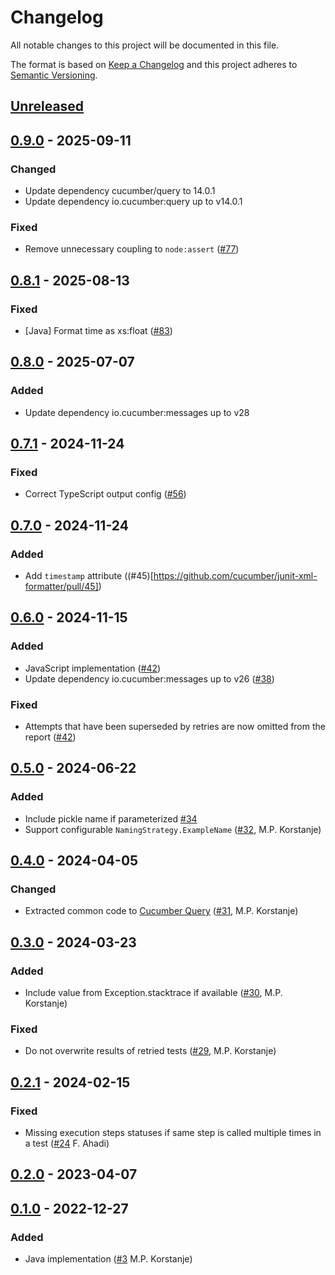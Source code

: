 # Changelog

All notable changes to this project will be documented in this file.

The format is based on [Keep a Changelog](https://keepachangelog.com/en/1.0.0/)
and this project adheres to [Semantic Versioning](https://semver.org/spec/v2.0.0.html).

## [Unreleased]

## [0.9.0] - 2025-09-11
### Changed
- Update dependency cucumber/query  to 14.0.1
- Update dependency io.cucumber:query up to v14.0.1

### Fixed
- Remove unnecessary coupling to `node:assert` ([#77](https://github.com/cucumber/junit-xml-formatter/pull/77))

## [0.8.1] - 2025-08-13
### Fixed
- [Java] Format time as xs:float ([#83](https://github.com/cucumber/junit-xml-formatter/pull/83))

## [0.8.0] - 2025-07-07
### Added
- Update dependency io.cucumber:messages up to v28

## [0.7.1] - 2024-11-24
### Fixed
- Correct TypeScript output config ([#56](https://github.com/cucumber/junit-xml-formatter/pull/56))

## [0.7.0] - 2024-11-24
### Added
- Add `timestamp` attribute ((#45)[https://github.com/cucumber/junit-xml-formatter/pull/45])

## [0.6.0] - 2024-11-15
### Added
- JavaScript implementation ([#42](https://github.com/cucumber/junit-xml-formatter/pull/42))
- Update dependency io.cucumber:messages up to v26 ([#38](https://github.com/cucumber/junit-xml-formatter/pull/38))

### Fixed
- Attempts that have been superseded by retries are now omitted from the report ([#42](https://github.com/cucumber/junit-xml-formatter/pull/42))

## [0.5.0] - 2024-06-22
### Added
- Include pickle name if parameterized [#34](https://github.com/cucumber/junit-xml-formatter/pull/34)
- Support configurable `NamingStrategy.ExampleName`  ([#32](https://github.com/cucumber/cucumber-junit-xml-formatter/pull/32), M.P. Korstanje)

## [0.4.0] - 2024-04-05
### Changed
- Extracted common code to [Cucumber Query](https://github.com/cucumber/query/tree/main) ([#31](https://github.com/cucumber/cucumber-junit-xml-formatter/pull/31), M.P. Korstanje)

## [0.3.0] - 2024-03-23
### Added
- Include value from Exception.stacktrace if available ([#30](https://github.com/cucumber/junit-xml-formatter/pull/30), M.P. Korstanje)

### Fixed
- Do not overwrite results of retried tests ([#29](https://github.com/cucumber/junit-xml-formatter/pull/29), M.P. Korstanje)

## [0.2.1] - 2024-02-15
### Fixed
- Missing execution steps statuses if same step is called multiple times in a test ([#24](https://github.com/cucumber/junit-xml-formatter/pull/24) F. Ahadi)

## [0.2.0] - 2023-04-07

## [0.1.0] - 2022-12-27
### Added
- Java implementation ([#3](https://github.com/cucumber/junit-xml-formatter/pull/3) M.P. Korstanje)

[Unreleased]: https://github.com/cucumber/junit-xml-formatter/compare/v0.9.0...HEAD
[0.9.0]: https://github.com/cucumber/junit-xml-formatter/compare/v0.8.1...v0.9.0
[0.8.1]: https://github.com/cucumber/junit-xml-formatter/compare/v0.8.0...v0.8.1
[0.8.0]: https://github.com/cucumber/junit-xml-formatter/compare/v0.7.1...v0.8.0
[0.7.1]: https://github.com/cucumber/junit-xml-formatter/compare/v0.7.0...v0.7.1
[0.7.0]: https://github.com/cucumber/junit-xml-formatter/compare/v0.6.0...v0.7.0
[0.6.0]: https://github.com/cucumber/junit-xml-formatter/compare/v0.5.0...v0.6.0
[0.5.0]: https://github.com/cucumber/junit-xml-formatter/compare/v0.4.0...v0.5.0
[0.4.0]: https://github.com/cucumber/junit-xml-formatter/compare/v0.3.0...v0.4.0
[0.3.0]: https://github.com/cucumber/junit-xml-formatter/compare/v0.2.1...v0.3.0
[0.2.1]: https://github.com/cucumber/junit-xml-formatter/compare/v0.2.0...v0.2.1
[0.2.0]: https://github.com/cucumber/junit-xml-formatter/compare/v0.1.0...v0.2.0
[0.1.0]: https://github.com/cucumber/junit-xml-formatter/compare/438ec1f6218a849eb2a684982e2ff7e304a3155f...v0.1.0
